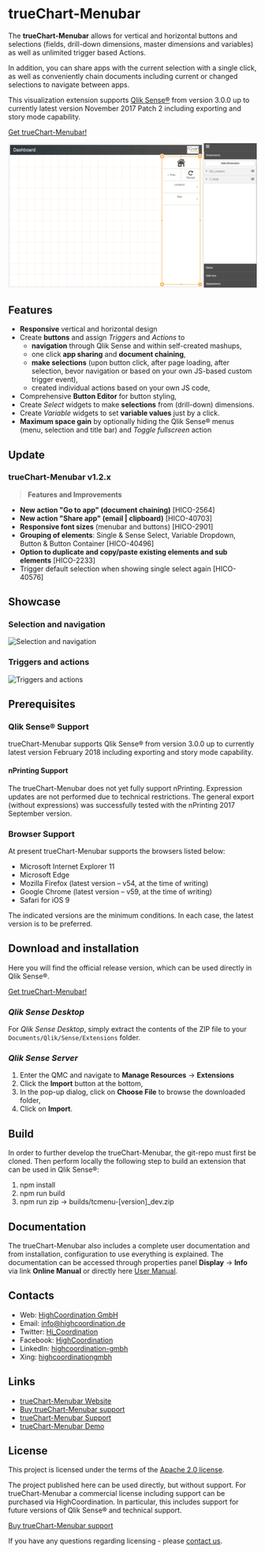 # trueChart-Menubar 

The **trueChart-Menubar** allows for vertical and horizontal buttons and selections 
(fields, drill-down dimensions, master dimensions and variables) as well as unlimited trigger based Actions.

In addition, you can share apps with the current selection with a single click, as well as conveniently chain 
documents including current or changed selections to navigate between apps.
 
This visualization extension supports [Qlik Sense®](http://www.qlik.com/us/products/qlik-sense) 
from version 3.0.0 up to currently latest version November 2017 Patch 2 including exporting and story mode capability. 

[Get trueChart-Menubar!](https://www.highcoordination.com/downloads/truechart-menubar/) 

![trueChart Menubar Example](./assets/example.gif)

## Features

* **Responsive** vertical and horizontal design
* Create **buttons** and assign _Triggers_ and _Actions_ to
  - **navigation** through Qlik Sense and within self-created mashups,
  - one click **app sharing** and **document chaining**,
  - **make selections** (upon button click, after page loading, after selection, 
  bevor navigation or based on your own JS-based custom trigger event),
  - created individual actions based on your own JS code,
* Comprehensive **Button Editor** for button styling,
* Create _Select_ widgets to make **selections** from (drill-down) dimensions.
* Create _Variable_ widgets to set **variable values** just by a click.
* **Maximum space gain** by optionally hiding the Qlik Sense® menus 
(menu, selection and title bar) and _Toggle fullscreen_ action

## Update

### trueChart-Menubar v1.2.x

> **Features and Improvements**
* **New action "Go to app" (document chaining)** [HICO-2564]
* **New action "Share app" (email | clipboard)** [HICO-40703]
* **Responsive font sizes** (menubar and buttons) [HICO-2901]
* **Grouping of elements**: Single & Sense Select, Variable Dropdown, Button & Button Container [HICO-40496]
* **Option to duplicate and copy/paste existing elements and sub elements** [HICO-2233]
* Trigger default selection when showing single select again [HICO-40576]

## Showcase

### Selection and navigation

![Selection and navigation](./assets/selection-and-navigation.gif)

### Triggers and actions

![Triggers and actions](./assets/triggers-and-actions.gif)

## Prerequisites

### Qlik Sense® Support
trueChart-Menubar supports Qlik Sense® from version 3.0.0 up to currently
latest version February 2018 including exporting and story mode capability.

#### nPrinting Support
The trueChart-Menubar does not yet fully support nPrinting. Expression updates are not 
performed due to technical restrictions. The general export (without expressions) was 
successfully tested with the nPrinting 2017 September version.

### Browser Support
At present trueChart-Menubar supports the browsers listed below:

* Microsoft Internet Explorer 11
* Microsoft Edge
* Mozilla Firefox (latest version – v54, at the time of writing)
* Google Chrome (latest version – v59, at the time of writing)
* Safari for iOS 9

The indicated versions are the minimum conditions. In each case, the latest 
version is to be preferred. 

## Download and installation

Here you will find the official release version, which can be used directly in Qlik Sense®.

[Get trueChart-Menubar!](https://www.highcoordination.com/downloads/truechart-menubar/)

### _Qlik Sense Desktop_

For _Qlik Sense Desktop_, simply extract the contents of the ZIP file to your
`Documents/Qlik/Sense/Extensions` folder.

### _Qlik Sense Server_

1. Enter the QMC and navigate to **Manage Resources** → **Extensions**
2. Click the **Import** button at the bottom,
3. In the pop-up dialog, click on **Choose File** to browse the downloaded folder,
4. Click on **Import**.

## Build

In order to further develop the trueChart-Menubar, the git-repo must first be cloned. 
Then perform locally the following step to build an extension that can be used in Qlik Sense®:

1. npm install
2. npm run build
2. npm run zip -> builds/tcmenu-[version]_dev.zip 

## Documentation

The trueChart-Menubar also includes a complete user documentation and from 
installation, configuration to use everything is explained.
The documentation can be accessed through properties panel **Display** → **Info** 
via link **Online Manual** or directly here [User Manual](https://www.highcoordination.com/guides/truechart-menubar/current/).

## Contacts
* Web: [HighCoordination GmbH](https://www.highcoordination.com/en)
* Email: [info@highcoordination.de](mailto:info@highcoordination.de)
* Twitter: [Hi_Coordination](https://twitter.com/Hi_Coordination)
* Facebook: [HighCoordination](https://www.facebook.com/HighCoordination)
* LinkedIn: [highcoordination-gmbh](https://www.linkedin.com/company/highcoordination-gmbh)
* Xing: [highcoordinationgmbh](https://www.xing.com/companies/highcoordinationgmbh)

## Links
* [trueChart-Menubar Website](https://www.highcoordination.com/en/products/truechart-menubar)
* [Buy trueChart-Menubar support](https://www.highcoordination.com/en/learn-more/contact/?formular=kontaktformular-vertrieb#section-kontaktformular-vertrieb)
* [trueChart-Menubar Support](https://www.highcoordination.com/en/support)
* [trueChart-Menubar Demo](https://sense.highcoordination.de/demo/extensions/HiCoDemo/HiCoDemo.html)

## License

This project is licensed under the terms of the [Apache 2.0 license](./LICENSE).

The project published here can be used directly, but without support. 
For trueChart-Menubar a commercial license including support can be purchased 
via HighCoordination. In particular, this includes support for future versions of 
Qlik Sense® and technical support.

[Buy trueChart-Menubar support](https://www.highcoordination.com/en/learn-more/contact/?formular=kontaktformular-vertrieb#section-kontaktformular-vertrieb)

If you have any questions regarding licensing - please [contact us](https://www.highcoordination.com/en/learn-more/contact).
